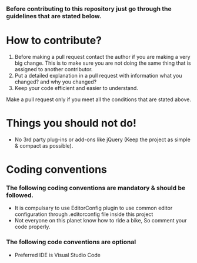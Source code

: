 ### Before contributing to this repository just go through the guidelines that are stated below.

# How to contribute?

1. Before making a pull request contact the author if you are making a very big change. This is to make sure you are not doing the same thing that is assigned to another contributor.
2. Put a detailed explanation in a pull request with information what you changed? and why you changed?  
3. Keep your code efficient and easier to understand.

Make a pull request only if you meet all the conditions that are stated above.

# Things you should not do!

* No 3rd party plug-ins or add-ons like jQuery (Keep the project as simple & compact as possible).

# Coding conventions

### The following coding conventions are mandatory & should be followed.

* It is compulsary to use EditorConfig plugin to use common editor configuration through .editorconfig file inside this project
* Not everyone on this planet know how to ride a bike, So comment your code properly.

### The following code conventions are optional

* Preferred IDE is Visual Studio Code
